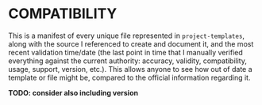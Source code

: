 # COMPATIBILITY
This is a manifest of every unique file represented in `project-templates`, along with the source I referenced to create and document it, and the most recent validation time/date (the last point in time that I manually verified everything against the current authority: accuracy, validity, compatibility, usage, support, version, etc.). This allows anyone to see how out of date a template or file might be, compared to the official information regarding it.

**TODO: consider also including version**


